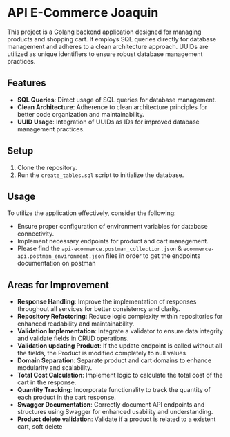 # API E-Commerce Joaquin

This project is a Golang backend application designed for managing products and shopping cart. It employs SQL queries directly for database management and adheres to a clean architecture approach. UUIDs are utilized as unique identifiers to ensure robust database management practices.

## Features

- **SQL Queries**: Direct usage of SQL queries for database management.
- **Clean Architecture**: Adherence to clean architecture principles for better code organization and maintainability.
- **UUID Usage**: Integration of UUIDs as IDs for improved database management practices.

## Setup

1. Clone the repository.
2. Run the `create_tables.sql` script to initialize the database.

## Usage

To utilize the application effectively, consider the following:

- Ensure proper configuration of environment variables for database connectivity.
- Implement necessary endpoints for product and cart management.
- Please find the `api-ecommerce.postman_collection.json` & `ecommerce-api.postman_environment.json` files in order to get the endpoints documentation on postman

## Areas for Improvement

- **Response Handling**: Improve the implementation of responses throughout all services for better consistency and clarity.
- **Repository Refactoring**: Reduce logic complexity within repositories for enhanced readability and maintainability.
- **Validation Implementation**: Integrate a validator to ensure data integrity and validate fields in CRUD operations.
- **Validation updating Product**: If the update endpoint is called without all the fields, the Product is modified completely to null values
- **Domain Separation**: Separate product and cart domains to enhance modularity and scalability.
- **Total Cost Calculation**: Implement logic to calculate the total cost of the cart in the response.
- **Quantity Tracking**: Incorporate functionality to track the quantity of each product in the cart response.
- **Swagger Documentation**: Correctly document API endpoints and structures using Swagger for enhanced usability and understanding.
- **Product delete validation**: Validate if a product is related to a existent cart, soft delete

